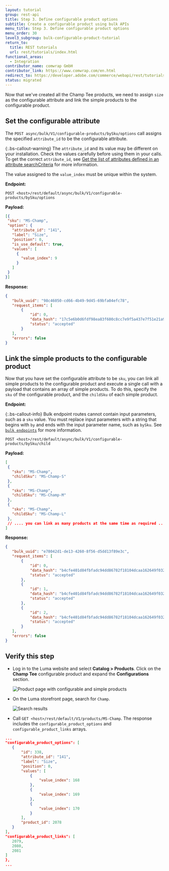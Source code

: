 ```yaml
---
layout: tutorial
group: rest-api
title: Step 3. Define configurable product options
subtitle: Create a configurable product using bulk APIs
menu_title: Step 3. Define configurable product options
menu_order: 30
level3_subgroup: bulk-configurable-product-tutorial
return_to:
  title: REST tutorials
  url: rest/tutorials/index.html
functional_areas:
  - Integration
contributor_name: comwrap GmbH
contributor_link: https://www.comwrap.com/en.html
redirect_to: https://developer.adobe.com/commerce/webapi/rest/tutorials/bulk-configurable-product/define-config-product-options/
status: migrated
---
```


 Now that we've created all the Champ Tee products, we need to assign `size` as the configurable attribute and link the simple products to the configurable product.

## Set the configurable attribute

 The `POST async/bulk/V1/configurable-products/bySku/options` call assigns the specified `attribute_id` to be the configurable attribute.

{:.bs-callout-warning}
 The `attribute_id` and its value may be different on your installation. Check the values carefully before using them in your calls. To get the correct `attribute_id`, see [Get the list of attributes defined in an attribute searchCriteria](https://developer.adobe.com/commerce/webapi/rest/tutorials/configurable-product/plan-product) for more information.

 The value assigned to the `value_index` must be unique within the system.

 **Endpoint:**

 `POST <host>/rest/default/async/bulk/V1/configurable-products/bySku/options`

 **Payload:**

 ```json
[{
  "sku": "MS-Champ",
  "option": {
    "attribute_id": "141",
    "label": "Size",
    "position": 0,
    "is_use_default": true,
    "values": [
      {
        "value_index": 9
      }
    ]
  }
}]
```

 **Response:**

 ```json
{
    "bulk_uuid": "98c46050-cd66-4b49-9d45-69bfa04efc78",
    "request_items": [
        {
            "id": 0,
            "data_hash": "17c5e6b0d6fdf98ea83f600c8cc7e9f5a437e7f51e21a9c40070bb6208e1334c",
            "status": "accepted"
        }
    ],
    "errors": false
}
```

## Link the simple products to the configurable product

Now that you have set the configurable attribute to be `sku`, you can link all simple products to the configurable product and execute a single call with a payload that contains an array of simple products. To do this, specify the `sku` of the configurable product, and the `childSku` of each simple product.

 **Endpoint:**

 {:.bs-callout-info}
Bulk endpoint routes cannot contain input parameters, such as a `sku` value.  You must replace input parameters with a string that begins with `by` and ends with the input parameter name, such as `bySku`. See [`bulk endpoints`](https://developer.adobe.com/commerce/webapi/rest/use-rest/bulk-endpoints) for more information.

 `POST <host>/rest/default/async/bulk/V1/configurable-products/bySku/child`

 **Payload:**

 ```json
[
  {
    "sku": "MS-Champ",
    "childSku": "MS-Champ-S"
  },
  {
    "sku": "MS-Champ",
    "childSku": "MS-Champ-M"
  },
  {
    "sku": "MS-Champ",
    "childSku": "MS-Champ-L"
  },
  // .... you can link as many products at the same time as required ....
]
```

 **Response:**

 ```json
{
    "bulk_uuid": "e78042d1-de13-4260-8f56-d5dd13f89e3c",
    "request_items": [
        {
            "id": 0,
            "data_hash": "b4cfe401d84fbfadc94dd86782f18104dcaa162649f032fe105420037a44f795",
            "status": "accepted"
        },
        {
            "id": 1,
            "data_hash": "b4cfe401d84fbfadc94dd86782f18104dcaa162649f032fe105420037a44f795",
            "status": "accepted"
        },
        {
            "id": 2,
            "data_hash": "b4cfe401d84fbfadc94dd86782f18104dcaa162649f032fe105420037a44f795",
            "status": "accepted"
        }
    ],
    "errors": false
}
```

## Verify this step

*  Log in to the Luma website and select **Catalog > Products**. Click on the **Champ Tee** configurable product and expand the **Configurations** section.

   ![Product page with configurable and simple products](https://developer.adobe.com/commerce/webapi/rest/images/configurations-section.png)

*  On the Luma storefront page, search for `Champ`.

   ![Search results](https://developer.adobe.com/commerce/webapi/rest/images/search-results.png)

*  Call `GET <host>/rest/default/V1/products/MS-Champ`. The response includes the `configurable_product_options` and `configurable_product_links` arrays.

 ```json
...
"configurable_product_options": [
    {
        "id": 338,
        "attribute_id": "141",
        "label": "Size",
        "position": 0,
        "values": [
            {
                "value_index": 168
            },
            {
                "value_index": 169
            },
            {
                "value_index": 170
            }
        ],
        "product_id": 2078
    }
],
"configurable_product_links": [
    2079,
    2080,
    2081
]
},
...
```
